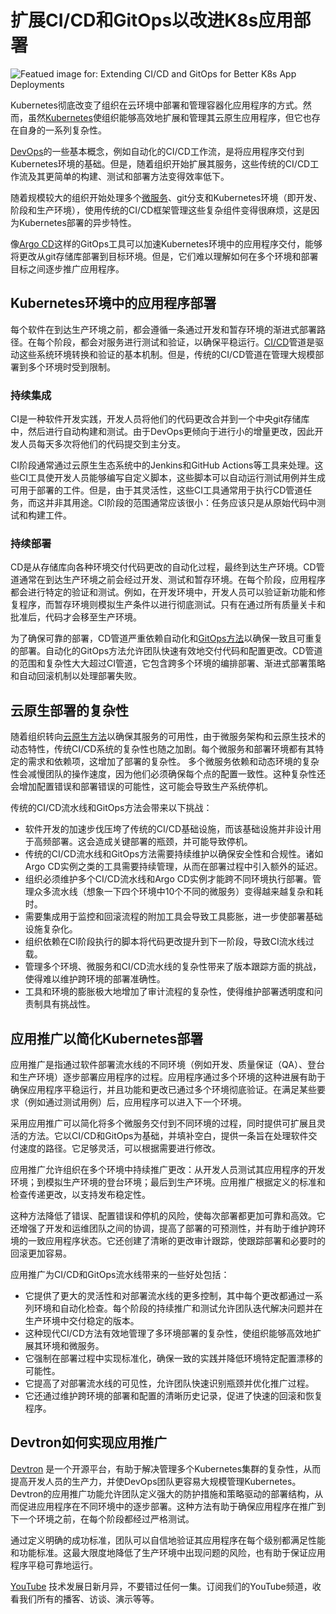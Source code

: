 # 扩展CI/CD和GitOps以改进K8s应用部署

![Featued image for: Extending CI/CD and GitOps for Better K8s App Deployments](https://cdn.thenewstack.io/media/2025/01/6637a487-extending-cicd-and-gitops-for-better-k8s-app-deployments-1024x576.jpg)

Kubernetes彻底改变了组织在云环境中部署和管理容器化应用程序的方式。然而，虽然[Kubernetes](https://thenewstack.io/kubernetes/)使组织能够高效地扩展和管理其云原生应用程序，但它也存在自身的一系列复杂性。

[DevOps](https://roadmap.sh/devops)的一些基本概念，例如自动化的CI/CD工作流，是将应用程序交付到Kubernetes环境的基础。但是，随着组织开始扩展其服务，这些传统的CI/CD工作流及其更简单的构建、测试和部署方法变得效率低下。

随着规模较大的组织开始处理多个[微服务](https://thenewstack.io/microservices/what-is-microservices-architecture/)、git分支和Kubernetes环境（即开发、阶段和生产环境），使用传统的CI/CD框架管理这些复杂组件变得很麻烦，这是因为Kubernetes部署的异步特性。

像[Argo CD](https://thenewstack.io/how-far-can-you-go-with-argo/)这样的GitOps工具可以加速Kubernetes环境中的应用程序交付，能够将更改从git存储库部署到目标环境。但是，它们难以理解如何在多个环境和部署目标之间逐步推广应用程序。

## Kubernetes环境中的应用程序部署

每个软件在到达生产环境之前，都会遵循一条通过开发和暂存环境的渐进式部署路径。在每个阶段，都会对服务进行测试和验证，以确保平稳运行。[CI/CD](https://thenewstack.io/ci-cd/)管道是驱动这些系统环境转换和验证的基本机制。但是，传统的CI/CD管道在管理大规模部署到多个环境时受到限制。

### 持续集成

CI是一种软件开发实践，开发人员将他们的代码更改合并到一个中央git存储库中，然后进行自动构建和测试。由于DevOps更倾向于进行小的增量更改，因此开发人员每天多次将他们的代码提交到主分支。

CI阶段通常通过云原生生态系统中的Jenkins和GitHub Actions等工具来处理。这些CI工具使开发人员能够编写自定义脚本，这些脚本可以自动运行测试用例并生成可用于部署的工件。但是，由于其灵活性，这些CI工具通常用于执行CD管道任务，而这并非其用途。CI阶段的范围通常应该很小：任务应该只是从原始代码中测试和构建工件。

### 持续部署

CD是从存储库向各种环境交付代码更改的自动化过程，最终到达生产环境。CD管道通常在到达生产环境之前会经过开发、测试和暂存环境。在每个阶段，应用程序都会进行特定的验证和测试。例如，在开发环境中，开发人员可以验证新功能和修复程序，而暂存环境则模拟生产条件以进行彻底测试。只有在通过所有质量关卡和批准后，代码才会移至生产环境。

为了确保可靠的部署，CD管道严重依赖自动化和[GitOps方法](https://thenewstack.io/4-core-principles-of-gitops/)以确保一致且可重复的部署。自动化的GitOps方法允许团队快速有效地交付代码和配置更改。CD管道的范围和复杂性大大超过CI管道，它包含跨多个环境的编排部署、渐进式部署策略和自动回滚机制以处理部署失败。

## 云原生部署的复杂性

随着组织转向[云原生方法](https://thenewstack.io/cloud-native/10-key-attributes-of-cloud-native-applications/)以确保其服务的可用性，由于微服务架构和云原生技术的动态特性，传统CI/CD系统的复杂性也随之加剧。每个微服务和部署环境都有其特定的需求和依赖项，这增加了部署的复杂性。
多个微服务依赖和动态环境的复杂性会减慢团队的操作速度，因为他们必须确保每个点的配置一致性。这种复杂性还会增加配置错误和部署错误的可能性，这可能会导致生产系统停机。

传统的CI/CD流水线和GitOps方法会带来以下挑战：

- 软件开发的加速步伐压垮了传统的CI/CD基础设施，而该基础设施并非设计用于高频部署。这会造成关键部署的瓶颈，并可能导致停机。
- 传统的CI/CD流水线和GitOps方法需要持续维护以确保安全性和合规性。诸如Argo CD实例之类的工具需要持续管理，从而在部署过程中引入额外的延迟。
- 组织必须维护多个CI/CD流水线和Argo CD实例才能跨不同环境执行部署。管理众多流水线（想象一下四个环境中10个不同的微服务）变得越来越复杂和耗时。
- 需要集成用于监控和回滚流程的附加工具会导致工具膨胀，进一步使部署基础设施复杂化。
- 组织依赖在CI阶段执行的脚本将代码更改提升到下一阶段，导致CI流水线过载。
- 管理多个环境、微服务和CI/CD流水线的复杂性带来了版本跟踪方面的挑战，使得难以维护跨环境的部署准确性。
- 工具和环境的膨胀极大地增加了审计流程的复杂性，使得维护部署透明度和问责制具有挑战性。

## 应用推广以简化Kubernetes部署

应用推广是指通过软件部署流水线的不同环境（例如开发、质量保证（QA）、登台和生产环境）逐步部署应用程序的过程。应用程序通过多个环境的这种进展有助于确保应用程序平稳运行，并且功能和更改已通过多个环境彻底验证。在满足某些要求（例如通过测试用例）后，应用程序可以进入下一个环境。

采用应用推广可以简化将多个微服务交付到不同环境的过程，同时提供可扩展且灵活的方法。它以CI/CD和GitOps为基础，并填补空白，提供一条旨在处理软件交付速度的路径。它足够灵活，可以根据需要进行修改。

应用推广允许组织在多个环境中持续推广更改：从开发人员测试其应用程序的开发环境；到模拟生产环境的登台环境；最后到生产环境。应用推广根据定义的标准和检查传递更改，以支持发布稳定性。

这种方法降低了错误、配置错误和停机的风险，使每次部署都更加可靠和高效。它还增强了开发和运维团队之间的协调，提高了部署的可预测性，并有助于维护跨环境的一致应用程序状态。它还创建了清晰的更改审计跟踪，使跟踪部署和必要时的回滚更加容易。

应用推广为CI/CD和GitOps流水线带来的一些好处包括：

- 它提供了更大的灵活性和对部署流水线的更多控制，其中每个更改都通过一系列环境和自动化检查。每个阶段的持续推广和测试允许团队迭代解决问题并在生产环境中交付稳定的版本。
- 这种现代CI/CD方法有效地管理了多环境部署的复杂性，使组织能够高效地扩展其环境和微服务。
- 它强制在部署过程中实现标准化，确保一致的实践并降低环境特定配置漂移的可能性。
- 它提高了对部署流水线的可见性，允许团队快速识别瓶颈并优化推广过程。
- 它还通过维护跨环境的部署和配置的清晰历史记录，促进了快速的回滚和恢复程序。

## Devtron如何实现应用推广

[Devtron](https://github.com/devtron-labs/devtron) 是一个开源平台，有助于解决管理多个Kubernetes集群的复杂性，从而提高开发人员的生产力，并使DevOps团队更容易大规模管理Kubernetes。
Devtron的应用推广功能允许团队定义强大的防护措施和策略驱动的部署结构，从而促进应用程序在不同环境中的逐步部署。这种方法有助于确保应用程序在推广到下一个环境之前，在每个阶段都经过严格测试。

通过定义明确的成功标准，团队可以自信地验证其应用程序在每个级别都满足性能和功能标准。这最大限度地降低了生产环境中出现问题的风险，也有助于保证应用程序平稳可靠地运行。


[YouTube](https://youtube.com/thenewstack?sub_confirmation=1) 技术发展日新月异，不要错过任何一集。订阅我们的YouTube频道，收看我们所有的播客、访谈、演示等等。